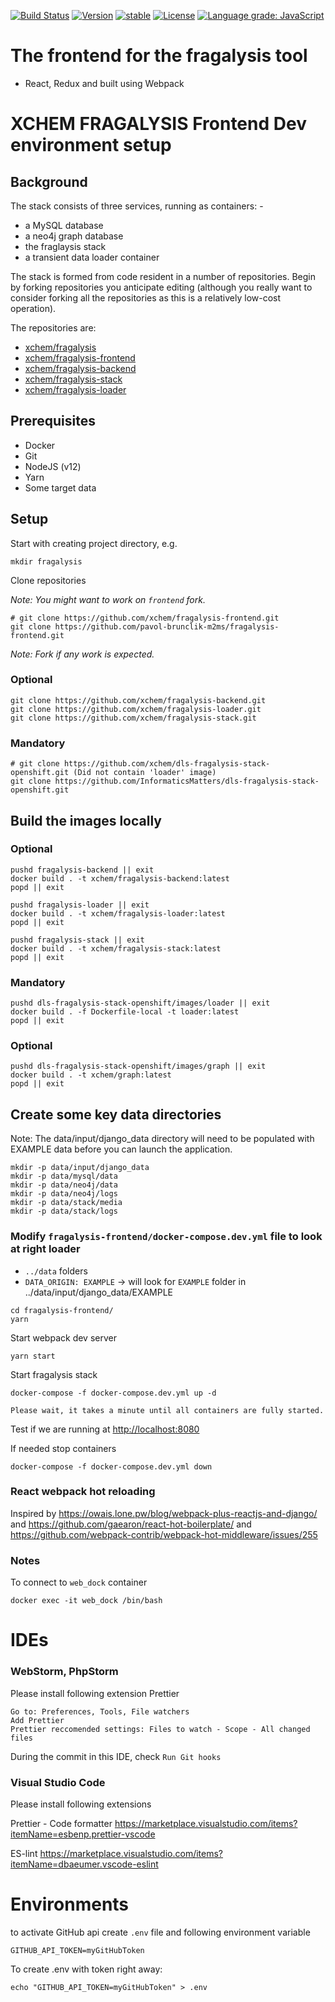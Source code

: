 [![Build Status](https://travis-ci.org/xchem/fragalysis-frontend.svg?branch=master)](https://travis-ci.org/xchem/fragalysis-frontend)
[![Version](http://img.shields.io/badge/version-0.1.0-blue.svg?style=flat)](https://github.com/xchem/fragalysis-frontend)
[![stable](http://badges.github.io/stability-badges/dist/stable.svg)](http://github.com/badges/stability-badges)
[![License](http://img.shields.io/badge/license-MIT-blue.svg?style=flat)](https://github.com/xchem/fragalysis-frontend/blob/master/LICENSE)
[![Language grade: JavaScript](https://img.shields.io/lgtm/grade/javascript/g/xchem/fragalysis-frontend.svg?logo=lgtm&logoWidth=18)](https://lgtm.com/projects/g/xchem/fragalysis-frontend/context:javascript)

# The frontend for the fragalysis tool

- React, Redux and built using Webpack

# XCHEM FRAGALYSIS Frontend Dev environment setup

## Background

The stack consists of three services, running as containers: -

- a MySQL database
- a neo4j graph database
- the fraglaysis stack
- a transient data loader container

The stack is formed from code resident in a number of repositories.
Begin by forking repositories you anticipate editing (although you really want
to consider forking all the repositories as this is a relatively low-cost
operation).

The repositories are:

- [xchem/fragalysis](https://github.com/xchem/fragalysis)
- [xchem/fragalysis-frontend](https://github.com/xchem/fragalysis-frontend)
- [xchem/fragalysis-backend](https://github.com/xchem/fragalysis-backend)
- [xchem/fragalysis-stack](https://github.com/xchem/fragalysis-stack)
- [xchem/fragalysis-loader](https://github.com/xchem/fragalysis-loader)

## Prerequisites

- Docker
- Git
- NodeJS (v12)
- Yarn
- Some target data

## Setup

Start with creating project directory, e.g.

```
mkdir fragalysis
```

Clone repositories

_Note: You might want to work on `frontend` fork._

```
# git clone https://github.com/xchem/fragalysis-frontend.git
git clone https://github.com/pavol-brunclik-m2ms/fragalysis-frontend.git
```

_Note: Fork if any work is expected._

### Optional

```
git clone https://github.com/xchem/fragalysis-backend.git
git clone https://github.com/xchem/fragalysis-loader.git
git clone https://github.com/xchem/fragalysis-stack.git
```

### Mandatory

```
# git clone https://github.com/xchem/dls-fragalysis-stack-openshift.git (Did not contain 'loader' image)
git clone https://github.com/InformaticsMatters/dls-fragalysis-stack-openshift.git
```

## Build the images locally

### Optional

```
pushd fragalysis-backend || exit
docker build . -t xchem/fragalysis-backend:latest
popd || exit

pushd fragalysis-loader || exit
docker build . -t xchem/fragalysis-loader:latest
popd || exit

pushd fragalysis-stack || exit
docker build . -t xchem/fragalysis-stack:latest
popd || exit
```

### Mandatory

```
pushd dls-fragalysis-stack-openshift/images/loader || exit
docker build . -f Dockerfile-local -t loader:latest
popd || exit
```

### Optional

```
pushd dls-fragalysis-stack-openshift/images/graph || exit
docker build . -t xchem/graph:latest
popd || exit
```

## Create some key data directories

Note: The data/input/django_data directory will need to be populated with EXAMPLE data before you can launch the application.

```
mkdir -p data/input/django_data
mkdir -p data/mysql/data
mkdir -p data/neo4j/data
mkdir -p data/neo4j/logs
mkdir -p data/stack/media
mkdir -p data/stack/logs
```

### Modify `fragalysis-frontend/docker-compose.dev.yml` file to look at right loader

- `../data` folders
- `DATA_ORIGIN: EXAMPLE` -> will look for `EXAMPLE` folder in ../data/input/django_data/EXAMPLE

```
cd fragalysis-frontend/
yarn
```

Start webpack dev server

```
yarn start
```

Start fragalysis stack

```
docker-compose -f docker-compose.dev.yml up -d
```

`Please wait, it takes a minute until all containers are fully started.`

Test if we are running at [http://localhost:8080](http://localhost:8080)

If needed stop containers

```
docker-compose -f docker-compose.dev.yml down
```

### React webpack hot reloading

Inspired by https://owais.lone.pw/blog/webpack-plus-reactjs-and-django/ and https://github.com/gaearon/react-hot-boilerplate/ and https://github.com/webpack-contrib/webpack-hot-middleware/issues/255

### Notes

To connect to `web_dock` container

```
docker exec -it web_dock /bin/bash
```

# IDEs
### WebStorm, PhpStorm
Please install following extension Prettier

```
Go to: Preferences, Tools, File watchers
Add Prettier
Prettier reccomended settings: Files to watch - Scope - All changed files
```

During the commit in this IDE, check `Run Git hooks`

### Visual Studio Code
Please install following extensions

Prettier - Code formatter https://marketplace.visualstudio.com/items?itemName=esbenp.prettier-vscode

ES-lint https://marketplace.visualstudio.com/items?itemName=dbaeumer.vscode-eslint

# Environments
to activate GitHub api create `.env` file and following environment variable

```
GITHUB_API_TOKEN=myGitHubToken
```

To create .env with token right away:

```
echo "GITHUB_API_TOKEN=myGitHubToken" > .env
```
